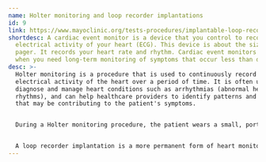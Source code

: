 ```yaml
---
name: Holter monitoring and loop recorder implantations
id: 9
link: https://www.mayoclinic.org/tests-procedures/implantable-loop-recorder/pyc-20384986
shortdesc: A cardiac event monitor is a device that you control to record the
  electrical activity of your heart (ECG). This device is about the size of a
  pager. It records your heart rate and rhythm. Cardiac event monitors are used
  when you need long-term monitoring of symptoms that occur less than daily.
desc: >-
  Holter monitoring is a procedure that is used to continuously record the
  electrical activity of the heart over a period of time. It is often used to
  diagnose and manage heart conditions such as arrhythmias (abnormal heart
  rhythms), and can help healthcare providers to identify patterns and triggers
  that may be contributing to the patient's symptoms.


  During a Holter monitoring procedure, the patient wears a small, portable device called a Holter monitor for 24 to 48 hours (or longer, depending on the specific needs of the patient). The monitor is typically worn around the patient's waist or on a shoulder strap, and is connected to a series of electrodes that are placed on the patient's chest. The electrodes detect the electrical signals produced by the heart, and the monitor records these signals for later analysis.


  A loop recorder implantation is a more permanent form of heart monitoring, in which a small device is implanted under the skin in the patient's chest. The device, which is about the size of a matchstick, is connected to a thin wire that is placed under the skin and leads to the patient's heart. The device continuously records the electrical activity of the heart and can be activated by the patient (or their healthcare provider) when symptoms occur. The recorded data can then be downloaded and analyzed to help diagnose and manage heart conditions.
---
```

